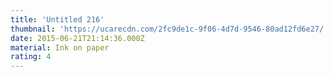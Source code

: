 ```yaml
---
title: 'Untitled 216'
thumbnail: 'https://ucarecdn.com/2fc9de1c-9f06-4d7d-9546-80ad12fd6e27/'
date: 2015-06-21T21:14:36.000Z
material: Ink on paper
rating: 4
---
```

